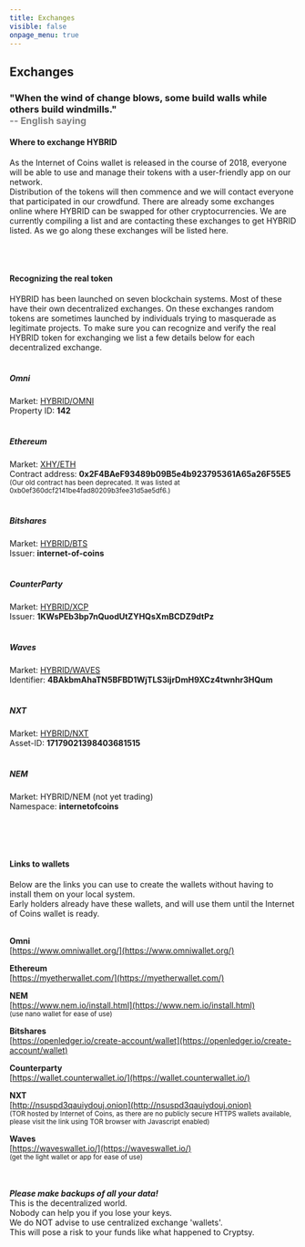 ```yaml
---
title: Exchanges
visible: false
onpage_menu: true
---
```


## Exchanges
<h3>"When the wind of change blows, some build walls while others build windmills."<br><span style="color:gray;"> -- English saying</span></h3>

#### Where to exchange HYBRID
As the Internet of Coins wallet is released in the course of 2018, everyone will be able to use and manage their tokens with a user-friendly app on our network. <br>Distribution of the tokens will then commence and we will contact everyone that participated in our crowdfund. There are already some exchanges online where HYBRID can be swapped for other cryptocurrencies. We are currently compiling a list and are contacting these exchanges to get HYBRID listed. As we go along these exchanges will be listed here.

<br><br>
#### Recognizing the real token
HYBRID has been launched on seven blockchain systems. Most of these have their own decentralized exchanges. On these exchanges random tokens are sometimes launched by individuals trying to masquerade as legitimate projects. To make sure you can recognize and verify the real HYBRID token for exchanging we list a few details below for each decentralized exchange.
<br><br>
##### Omni
Market: [HYBRID/OMNI](https://www.omniwallet.org/dex/overview)<br>
Property ID: **142**
<br><br>
##### Ethereum
Market: [XHY/ETH](https://etherdelta.com/#XHY-ETH)<br>
Contract address: **0x2F4BAeF93489b09B5e4b923795361A65a26F55E5**
<br><small>(Our old contract has been deprecated. It was listed at 0xb0ef360dcf2141be4fad80209b3fee31d5ae5df6.)</small>
<br><br>
##### Bitshares
Market: [HYBRID/BTS](https://bitshares.org/wallet/#/market/HYBRID_BTS)<br>
Issuer: **internet-of-coins**
<br><br>
##### CounterParty
Market: [HYBRID/XCP](https://counterwallet.io/)<br>
Issuer: **1KWsPEb3bp7nQuodUtZYHQsXmBCDZ9dtPz**
<br><br>
##### Waves
Market: [HYBRID/WAVES](https://waveswallet.io/)<br>
Identifier: **4BAkbmAhaTN5BFBD1WjTLS3ijrDmH9XCz4twnhr3HQum**
<br><br>
##### NXT
Market: [HYBRID/NXT](https://nxtportal.org/assets/17179021398403681515)<br>
Asset-ID: **17179021398403681515**
<br><br>
##### NEM
Market: HYBRID/NEM (not yet trading)<br>
Namespace: **internetofcoins**

<br><br><br>
#### Links to wallets
Below are the links you can use to create the wallets without having to install them on your local system.<br>Early holders already have these wallets, and will use them until the Internet of Coins wallet is ready.<br><br>

**Omni**<br>
[https://www.omniwallet.org/](https://www.omniwallet.org/)

**Ethereum**<br>
[https://myetherwallet.com/](https://myetherwallet.com/)

**NEM**<br>
[https://www.nem.io/install.html](https://www.nem.io/install.html)
<br><small>(use nano wallet for ease of use)</small>

**Bitshares**<br>
[https://openledger.io/create-account/wallet](https://openledger.io/create-account/wallet)

**Counterparty**<br>
[https://wallet.counterwallet.io/](https://wallet.counterwallet.io/)

**NXT**<br>
[http://nsuspd3qauiydouj.onion](http://nsuspd3qauiydouj.onion)
<br><small>(TOR hosted by Internet of Coins, as there are no publicly secure HTTPS wallets available,  
  please visit the link using TOR browser with Javascript enabled)</small>

**Waves**<br>
[https://waveswallet.io/](https://waveswallet.io/)
<br><small>(get the light wallet or app for ease of use)</small>

<br><br>
**_Please make backups of all your data!_**<br>
This is the decentralized world.<br>
Nobody can help you if you lose your keys.<br>
We do NOT advise to use centralized exchange 'wallets'.<br>
This will pose a risk to your funds like what happened to Cryptsy.
